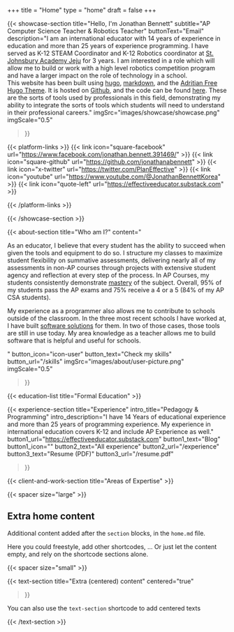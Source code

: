 +++
title =  "Home"
type = "home"
draft = false
+++


{{< showcase-section
    title="Hello, I'm Jonathan Bennett"
    subtitle="AP Computer Science Teacher & Robotics Teacher"
    buttonText="Email"
    description="I am an international educator with 14 years of experience in education and more than 25 years of experience programming. I have served as K-12 STEAM Coordinator and K-12 Robotics coordinator at <a target='_blank' href='https://sjajeju.kr'>St. Johnsbury Academy Jeju</a> for 3 years. I am interested in a role which will allow me to build or work with a high level robotics competition program and have a larger impact on the role of technology in a school.<br> This website has been built using <a target='_blank' href='https://gohugo.io'>hugo</a>, <a target='_blank' href='https://www.markdownguide.org'>markdown</a>, and the <a target='_blank' href='https://github.com/zetxek/adritian-free-hugo-theme'>Adritian Free Hugo Theme</a>. It is hosted on <a target='_blank' href='https://github.com'>Github</a>, and the code can be found <a target='_blank' href='https://github.com/jonathanabennett/jonathanabennett.github.io'>here</a>. These are the sorts of tools used by professionals in this field, demonstrating my ability to integrate the sorts of tools which students will need to understand in their professional careers."
    imgSrc="images/showcase/showcase.png"
    imgScale="0.5"
 >}}

{{< platform-links >}}
    {{< link icon="square-facebook" url="https://www.facebook.com/jonathan.bennett.391469/" >}}
    {{< link icon="square-github" url="https://github.com/jonathanabennett" >}}
    {{< link icon="x-twitter" url="https://twitter.com/PlanEffective" >}}
    {{< link icon="youtube" url="https://www.youtube.com/@JonathanBennettKorea" >}}
    {{< link icon="quote-left" url="https://effectiveeducator.substack.com" >}}

{{< /platform-links >}}

{{< /showcase-section >}}

{{< about-section
    title="Who am I?"
    content=" <p class='lead'> As an educator, I believe that every student has the ability to succeed when given the tools and equipment to do so. I structure my classes to maximize student flexibility on summative assessments, delivering nearly all of my assessments in non-AP courses through projects with extensive student agency and reflection at every step of the process. In AP Courses, my students consistently demonstrate <a href='/blog/ap-instruction/'>mastery</a> of the subject. Overall, 95% of my students pass the AP exams and 75% receive a 4 or a 5 (84% of my AP CSA students). </p> <p class='lead'> My experience as a programmer also allows me to contribute to schools outside of the classroom. In the three most recent schools I have worked at, I have built <a href='/blog/point-trackers/'>software solutions</a> for them. In two of those cases, those tools are still in use today. My area knowledge as a teacher allows me to build software that is helpful and useful for schools. </p>"
    button_icon="icon-user"
    button_text="Check my skills"
    button_url="/skills"
    imgSrc="images/about/user-picture.png"
    imgScale="0.5"
 >}}

{{< education-list
    title="Formal Education" >}}

{{< experience-section
    title="Experience"
    intro_title="Pedagogy & Programming"
    intro_description="I have 14 Years of educational experience and more than 25 years of programming experience. My experience in international education covers K-12 and include AP Experience as well."
    button1_url="https://effectiveeducator.substack.com"
    button1_text="Blog"
    button1_icon=""
    button2_text="All experience"
    button2_url="/experience"
    button3_text="Resume (PDF)"
    button3_url="/resume.pdf"
>}}

{{< client-and-work-section
    title="Areas of Expertise" >}} 

{{< spacer size="large" >}}

## Extra home content

Additional content added after the `section` blocks, in the `home.md` file. 

Here you could freestyle, add other shortcodes, ...  Or just let the content empty, and rely on the shortcode sections alone.

{{< spacer size="small" >}}

{{< text-section
title="Extra (centered) content"
centered="true"
>}}

You can also use the `text-section` shortcode to add centered texts

{{< /text-section >}}
